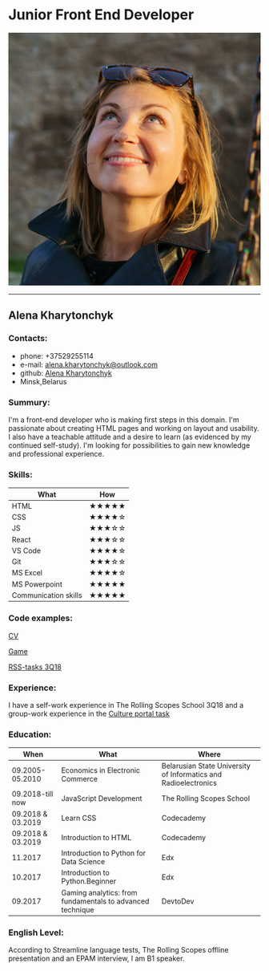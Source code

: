 # **Junior Front End Developer**

![AlenaKharytonchyk](./img/avatar.jpg)

------------------------

## Alena Kharytonchyk

### Contacts:

* phone: +37529255114
* e-mail: alena.kharytonchyk@outlook.com
* github: [Alena Kharytonchyk](https://github.com/AlenaKharytonchyk)
* Minsk,Belarus

### Summury:

I'm a front-end developer who is making first steps in this domain. I'm passionate about creating HTML pages and working on layout and usability. I also have a teachable attitude and a desire to learn (as evidenced by my continued self-study). I'm looking for possibilities to gain new knowledge and professional experience.

### Skills:

What | How
-----|----
 HTML | &#9733;&#9733;&#9733;&#9733;&#9733;
 CSS | &#9733;&#9733;&#9733;&#9733;&#9734;
 JS | &#9733;&#9733;&#9733;&#9734;&#9734;
 React | &#9733;&#9733;&#9733;&#9734;&#9734;
 VS Code | &#9733;&#9733;&#9733;&#9733;&#9734;
 Git | &#9733;&#9733;&#9733;&#9734;&#9734;
 MS Excel | &#9733;&#9733;&#9733;&#9733;&#9734;
 MS Powerpoint | &#9733;&#9733;&#9733;&#9733;&#9733;
Communication skills | &#9733;&#9733;&#9733;&#9733;&#9733;

### Code examples:

[CV](https://github.com/AlenaKharytonchyk/rsschool-codejam1-cv)

[Game](https://github.com/rolling-scopes-school/alenakharytonchyk-2018Q3/pull/6)

[RSS-tasks 3Q18](https://github.com/rolling-scopes-school/alenakharytonchyk-2018Q3/branches)

### Experience:

I have a self-work experience in The Rolling Scopes School 3Q18 and a group-work experience in the [Culture portal task](https://github.com/AlenaKharytonchyk/CodeJam-Culture-Portal_gr24)

### Education:

When | What | Where
-----|------|------
09.2005-05.2010 | Economics in Electronic Commerce | Belarusian State University of Informatics and Radioelectronics
09.2018-till now | JavaScript Development | The Rolling Scopes School
09.2018 & 03.2019 | Learn CSS | Codecademy
09.2018 & 03.2019 | Introduction to HTML | Codecademy
11.2017 | Introduction to Python for Data Science | Edx
10.2017 | Introduction to Python.Beginner | Edx
09.2017 | Gaming analytics: from fundamentals to advanced technique | DevtoDev

### English Level:

According to Streamline language tests, The Rolling Scopes offline presentation and an EPAM interview, I am B1 speaker.
